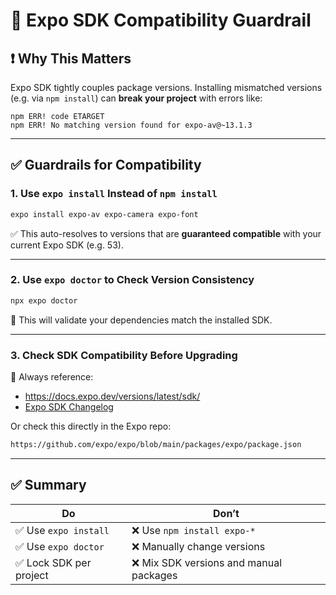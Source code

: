 # 🚨 Expo SDK Compatibility Guardrail

## ❗ Why This Matters

Expo SDK tightly couples package versions. Installing mismatched versions (e.g. via `npm install`) can **break your project** with errors like:

```
npm ERR! code ETARGET
npm ERR! No matching version found for expo-av@~13.1.3
```

---

## ✅ Guardrails for Compatibility

### 1. Use `expo install` Instead of `npm install`

```bash
expo install expo-av expo-camera expo-font
```

✅ This auto-resolves to versions that are **guaranteed compatible** with your current Expo SDK (e.g. 53).

---

### 2. Use `expo doctor` to Check Version Consistency

```bash
npx expo doctor
```

🧠 This will validate your dependencies match the installed SDK.

---

### 3. Check SDK Compatibility Before Upgrading

📖 Always reference:

- https://docs.expo.dev/versions/latest/sdk/
- [Expo SDK Changelog](https://blog.expo.dev/tagged/expo-sdk)

Or check this directly in the Expo repo:

```txt
https://github.com/expo/expo/blob/main/packages/expo/package.json
```

---

## ✅ Summary

| Do | Don’t |
|----|-------|
| ✅ Use `expo install` | ❌ Use `npm install expo-*` |
| ✅ Use `expo doctor` | ❌ Manually change versions |
| ✅ Lock SDK per project | ❌ Mix SDK versions and manual packages |
